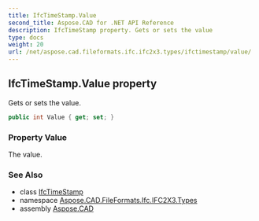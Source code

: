 ```yaml
---
title: IfcTimeStamp.Value
second_title: Aspose.CAD for .NET API Reference
description: IfcTimeStamp property. Gets or sets the value
type: docs
weight: 20
url: /net/aspose.cad.fileformats.ifc.ifc2x3.types/ifctimestamp/value/
---
```

## IfcTimeStamp.Value property

Gets or sets the value.

```csharp
public int Value { get; set; }
```

### Property Value

The value.

### See Also

* class [IfcTimeStamp](../)
* namespace [Aspose.CAD.FileFormats.Ifc.IFC2X3.Types](../../ifctimestamp/)
* assembly [Aspose.CAD](../../../)


